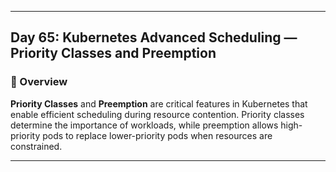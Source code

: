 ﻿---

## Day 65: Kubernetes Advanced Scheduling — Priority Classes and Preemption

### 📘 Overview

**Priority Classes** and **Preemption** are critical features in Kubernetes that enable efficient scheduling during resource contention. Priority classes determine the importance of workloads, while preemption allows high-priority pods to replace lower-priority pods when resources are constrained.

---
